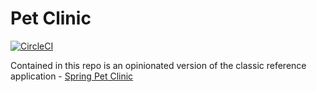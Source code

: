 # Pet Clinic
[![CircleCI](https://circleci.com/gh/AdrianRomanski/sfg-pet-clinic.svg?style=svg)](https://circleci.com/gh/AdrianRomanski/sfg-pet-clinic)

Contained in this repo is an opinionated version of the classic reference application - [Spring Pet Clinic](https://github.com/spring-projects/spring-petclinic)


